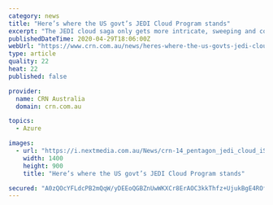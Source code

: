 ```yaml
---
category: news
title: "Here’s where the US govt’s JEDI Cloud Program stands"
excerpt: "The JEDI cloud saga only gets more intricate, sweeping and contentious with each passing month. It now feels like the procurement process for the Joint Enterprise Defense Infrastructure cloud transformation initiative started a long time ago in a galaxy far,"
publishedDateTime: 2020-04-29T18:06:00Z
webUrl: "https://www.crn.com.au/news/heres-where-the-us-govts-jedi-cloud-program-stands-546952"
type: article
quality: 22
heat: 22
published: false

provider:
  name: CRN Australia
  domain: crn.com.au

topics:
  - Azure

images:
  - url: "https://i.nextmedia.com.au/News/crn-14_pentagon_jedi_cloud_iStock-1058382956.jpg"
    width: 1400
    height: 900
    title: "Here’s where the US govt’s JEDI Cloud Program stands"

secured: "A0zQOcYFLdcPB2mQqW/yDEEoQGBZnUwWKXCr8ErAOC3kkThfz+UjukBgE4ROf3OtIUCy53BCXTMS4aOfDo5iNOZzTVHQ32ekAgLZpLTmc8wf/Wt4uT1wX9zH3CC1kmAUXFkpd4hvWqLnRzwXAsenWlFWB4famJ5oNV8qEHGRoHPTH11OFR1CVWxx3xMeOher5ggMASlGfrfMPhg1CeeKCmZ1l+9dQ7rhQG4s4iSNCuPY7u8K/wHybU4Gh9FRiFnAPzeNdP5Px1IhLG9oj/Hdr1AjMjfAoTNhtjY9iHWeOT0OQIczqUDZD1KjSDBvrdmjSRJDw5twvP0JGUJmU3gF+y57CYMNoEVWo/i08Z4mi9i0Cu+wmlVhgzThHPkuvc31XfmKsWIw4WkC1lLPg78PPrxPS6r/WH1299RyrNa35e/LCmBDS0w3D/Koj1oseUFgQlr9WNWBA0XCRxNeIS7coeB6d6HVX2585FfwfygBw+I=;WlJrAqjecPXV+XilqzuitQ=="
---
```


